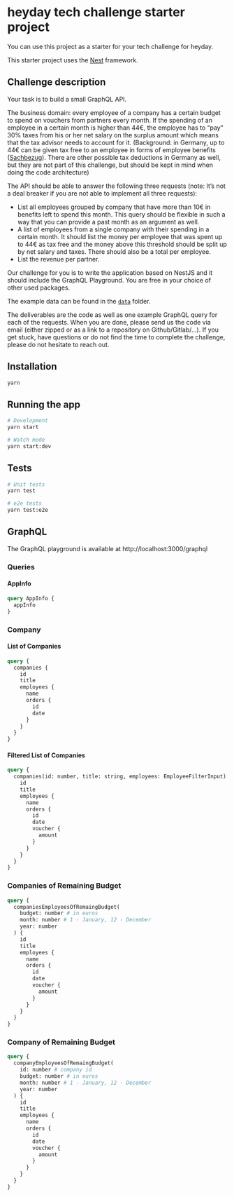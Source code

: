 # heyday tech challenge starter project

You can use this project as a starter for your tech challenge for heyday.

This starter project uses the [Nest](https://github.com/nestjs/nest) framework.

## Challenge description

Your task is to build a small GraphQL API.

The business domain: every employee of a company has a certain budget to spend on vouchers from partners every month. If the spending of an employee in a certain month is higher than 44€, the employee has to “pay” 30% taxes from his or her net salary on the surplus amount which means that the tax advisor needs to account for it. (Background: in Germany, up to 44€ can be given tax free to an employee in forms of employee benefits ([Sachbezug](https://en.wikipedia.org/wiki/Employee_benefits)). There are other possible tax deductions in Germany as well, but they are not part of this challenge, but should be kept in mind when doing the code architecture)

The API should be able to answer the following three requests (note: It’s not a deal breaker if you are not able to implement all three requests):

- List all employees grouped by company that have more than 10€ in benefits left to spend this month. This query should be flexible in such a way that you can provide a past month as an argument as well.
- A list of employees from a single company with their spending in a certain month. It should list the money per employee that was spent up to 44€ as tax free and the money above this threshold should be split up by net salary and taxes. There should also be a total per employee.
- List the revenue per partner.

Our challenge for you is to write the application based on NestJS and it should include the GraphQL Playground. You are free in your choice of other used packages.

The example data can be found in the [`data`](data) folder.

The deliverables are the code as well as one example GraphQL query for each of the requests. When you are done, please send us the code via email (either zipped or as a link to a repository on Github/Gitlab/...). If you get stuck, have questions or do not find the time to complete the challenge, please do not hesitate to reach out.

## Installation

```bash
yarn
```

## Running the app

```bash
# Development
yarn start

# Watch mode
yarn start:dev
```

## Tests

```bash
# Unit tests
yarn test

# e2e tests
yarn test:e2e
```

## GraphQL

The GraphQL playground is available at http://localhost:3000/graphql

### Queries

#### AppInfo

```graphql
query AppInfo {
  appInfo
}
```

### Company

#### List of Companies

```graphql
query {
  companies {
    id
    title
    employees {
      name
      orders {
        id
        date
      }
    }
  }
}
```

#### Filtered List of Companies

```graphql
query {
  companies(id: number, title: string, employees: EmployeeFilterInput) {
    id
    title
    employees {
      name
      orders {
        id
        date
        voucher {
          amount
        }
      }
    }
  }
}
```

### Companies of Remaining Budget

```graphql
query {
  companiesEmployeesOfRemaingBudget(
    budget: number # in euros
    month: number # 1 - January, 12 - December
    year: number
  ) {
    id
    title
    employees {
      name
      orders {
        id
        date
        voucher {
          amount
        }
      }
    }
  }
}
```

### Company of Remaining Budget

```graphql
query {
  companyEmployeesOfRemaingBudget(
    id: number # company id
    budget: number # in euros
    month: number # 1 - January, 12 - December
    year: number
  ) {
    id
    title
    employees {
      name
      orders {
        id
        date
        voucher {
          amount
        }
      }
    }
  }
}
```
